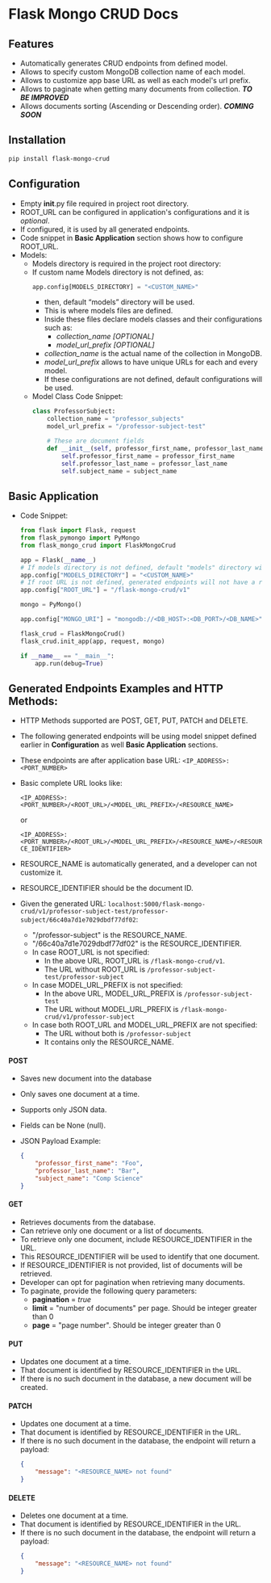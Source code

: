 # Flask Mongo CRUD Docs

## Features
- Automatically generates CRUD endpoints from defined model.
- Allows to specify custom MongoDB collection name of each model.
- Allows to customize app base URL as well as each model's url prefix.
- Allows to paginate when getting many documents from collection. ***TO BE IMPROVED***
- Allows documents sorting (Ascending or Descending order). ***COMING SOON***

## Installation
```bash
pip install flask-mongo-crud
```

## Configuration
- Empty __init__.py file required in project root directory.
- ROOT_URL can be configured in application's configurations and it is *optional*.
- If configured, it is used by all generated endpoints.
- Code snippet in **Basic Application** section shows how to configure ROOT_URL.
- Models:
    - Models directory is required in the project root directory:
    - If custom name Models directory is not defined, as:
        ~~~python
        app.config[MODELS_DIRECTORY] = "<CUSTOM_NAME>"
        ~~~
        - then, default “models” directory will be used.
        - This is where models files are defined.
        - Inside these files declare models classes and their configurations such as:
            - *collection_name [OPTIONAL]*
            - *model_url_prefix [OPTIONAL]*
        - *collection_name* is the actual name of the collection in MongoDB.
        - *model_url_prefix* allows to have unique URLs for each and every model.
        - If these configurations are not defined, default configurations will be used.
    - Model Class Code Snippet:
        ```python
        class ProfessorSubject:
            collection_name = "professor_subjects"
            model_url_prefix = "/professor-subject-test"

            # These are document fields
            def __init__(self, professor_first_name, professor_last_name, subject_name):
                self.professor_first_name = professor_first_name
                self.professor_last_name = professor_last_name
                self.subject_name = subject_name
        ```

## Basic Application
- Code Snippet:
    ```python
    from flask import Flask, request
    from flask_pymongo import PyMongo
    from flask_mongo_crud import FlaskMongoCrud

    app = Flask(__name__)
    # If models directory is not defined, default "models" directory will be used
    app.config["MODELS_DIRECTORY"] = "<CUSTOM_NAME>"
    # If root URL is not defined, generated endpoints will not have a root URL
    app.config["ROOT_URL"] = "/flask-mongo-crud/v1"

    mongo = PyMongo()

    app.config["MONGO_URI"] = "mongodb://<DB_HOST>:<DB_PORT>/<DB_NAME>"

    flask_crud = FlaskMongoCrud()
    flask_crud.init_app(app, request, mongo)

    if __name__ == "__main__":
        app.run(debug=True)
    ```

## Generated Endpoints Examples and HTTP Methods:
- HTTP Methods supported are POST, GET, PUT, PATCH and DELETE.
- The following generated endpoints will be using model snippet defined earlier in **Configuration** as well **Basic Application** sections.
- These endpoints are after application base URL:
    `<IP_ADDRESS>:<PORT_NUMBER>`
- Basic complete URL looks like:
    
    `<IP_ADDRESS>:<PORT_NUMBER>/<ROOT_URL>/<MODEL_URL_PREFIX>/<RESOURCE_NAME>`

    or

    `<IP_ADDRESS>:<PORT_NUMBER>/<ROOT_URL>/<MODEL_URL_PREFIX>/<RESOURCE_NAME>/<RESOURCE_IDENTIFIER>`
- RESOURCE_NAME is automatically generated, and a developer can not customize it.
- RESOURCE_IDENTIFIER should be the document ID.
- Given the generated URL:
    `localhost:5000/flask-mongo-crud/v1/professor-subject-test/professor-subject/66c40a7d1e7029dbdf77df02`:
    - "/professor-subject" is the RESOURCE_NAME.
    - "/66c40a7d1e7029dbdf77df02" is the RESOURCE_IDENTIFIER.
    - In case ROOT_URL is not specified:
        - In the above URL, ROOT_URL is `/flask-mongo-crud/v1`.
        - The URL without ROOT_URL is `/professor-subject-test/professor-subject`
    - In case MODEL_URL_PREFIX is not specified:
        - In the above URL, MODEL_URL_PREFIX is `/professor-subject-test`
        - The URL without MODEL_URL_PREFIX is `/flask-mongo-crud/v1/professor-subject`
    - In case both ROOT_URL and MODEL_URL_PREFIX are not specified:
        - The URL without both is `/professor-subject`
        - It contains only the RESOURCE_NAME.

#### POST
- Saves new document into the database
- Only saves one document at a time.
- Supports only JSON data.
- Fields can be None (null).

- JSON Payload Example:
    ```json
    {
        "professor_first_name": "Foo",
        "professor_last_name": "Bar",
        "subject_name": "Comp Science"
    }
    ```

#### GET
- Retrieves documents from the database.
- Can retrieve only one document or a list of documents.
- To retrieve only one document, include RESOURCE_IDENTIFIER in the URL.
- This RESOURCE_IDENTIFIER will be used to identify that one document.
- If RESOURCE_IDENTIFIER is not provided, list of documents will be retrieved.
- Developer can opt for pagination when retrieving many documents.
- To paginate, provide the following query parameters:
    - **pagination** = *true*
    - **limit** = "number of documents" per page. Should be integer greater than 0
    - **page** = "page number". Should be integer greater than 0

#### PUT
- Updates one document at a time.
- That document is identified by RESOURCE_IDENTIFIER in the URL.
- If there is no such document in the database, a new document will be created.

#### PATCH
- Updates one document at a time.
- That document is identified by RESOURCE_IDENTIFIER in the URL.
- If there is no such document in the database, the endpoint will return a payload:
    ```json
    {
        "message": "<RESOURCE_NAME> not found"
    }
    ```

#### DELETE
- Deletes one document at a time.
- That document is identified by RESOURCE_IDENTIFIER in the URL.
- If there is no such document in the database, the endpoint will return a payload:
    ```json
    {
        "message": "<RESOURCE_NAME> not found"
    }
    ```